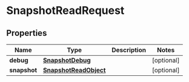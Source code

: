 

# SnapshotReadRequest


## Properties

| Name | Type | Description | Notes |
|------------ | ------------- | ------------- | -------------|
|**debug** | [**SnapshotDebug**](SnapshotDebug.md) |  |  [optional] |
|**snapshot** | [**SnapshotReadObject**](SnapshotReadObject.md) |  |  [optional] |



